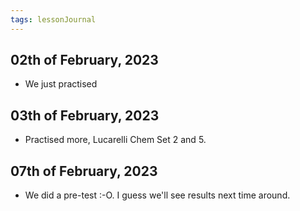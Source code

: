 ```yaml
---
tags: lessonJournal 
---
```


## 02th of February, 2023

- We just practised 

## 03th of February, 2023

- Practised more, Lucarelli Chem Set 2 and 5.

## 07th of February, 2023

- We did a pre-test :-O. I guess we'll see results next time around.